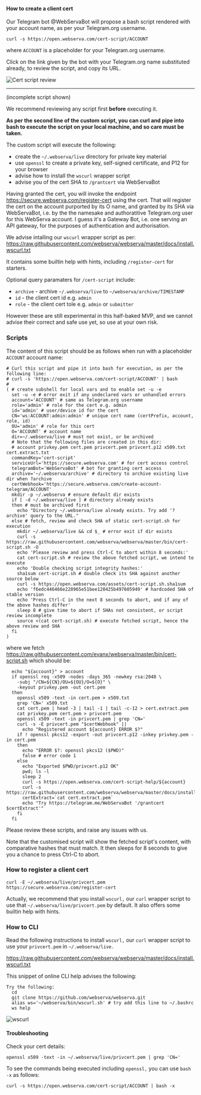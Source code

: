 
#### How to create a client cert

Our Telegram bot @WebServaBot will propose a bash script rendered with your account name, as per your Telegram.org username.

```shell
curl -s https://open.webserva.com/cert-script/ACCOUNT
```
where `ACCOUNT` is a placeholder for your Telegram.org username.

Click on the link given by the bot with your Telegram.org name substituted already, to review the script, and copy its URL.

![Cert script review](https://evanx.github.io/images/rquery/ws040-cert-script-curl.png)
<hr>
(incomplete script shown)

We recommend reviewing any script first <b>before</b> executing it.

<b>As per the second line of the custom script, you can curl and pipe into bash to execute the script on your local machine, and so care must be taken.</b>

The custom script will execute the following:
- create the `~/.webserva/live` directory for private key material
- use `openssl` to create a private key, self-signed certificate, and P12 for your browser
- advise how to install the `wscurl` wrapper script
- advise you of the cert SHA to `/grantcert` via WebServaBot

Having granted the cert, you will invoke the endpoint https://secure.webserva.com/register-cert using the cert. That will register the cert on the account purported by its O name, and granted by its SHA via WebServaBot, i.e. by the the namesake and authoratitive Telegram.org user for this WebServa account. I guess it's a Gateway Bot, i.e. one serving an API gateway, for the purposes of authentication and authorisation.

We advise intalling our `wscurl` wrapper script as per: https://raw.githubusercontent.com/webserva/webserva/master/docs/install.wscurl.txt

It contains some builtin help with hints, including `/register-cert` for starters.

Optional query paramaters for `/cert-script` include:
- `archive` - archive `~/.webserva/live` to `~/webserva/archive/TIMESTAMP`
- `id` - the client cert id e.g. `admin`
- `role` - the client cert tole e.g. `admin` or `submitter`

However these are still experimental in this half-baked MVP, and we cannot advise their correct and safe use yet, so use at your own risk.

### Scripts

The content of this script should be as follows when run with a placeholder `ACCOUNT` account name:
```shell
# Curl this script and pipe it into bash for execution, as per the following line:
# curl -s 'https://open.webserva.com/cert-script/ACCOUNT' | bash
# 
( # create subshell for local vars and to enable set -u -e
  set -u -e # error exit if any undeclared vars or unhandled errors
  account='ACCOUNT' # same as Telegram.org username
  role='admin' # role for the cert e.g. admin
  id='admin' # user/device id for the cert
  CN='ws:ACCOUNT:admin:admin' # unique cert name (certPrefix, account, role, id)
  OU='admin' # role for this cert
  O='ACCOUNT' # account name
  dir=~/.webserva/live # must not exist, or be archived
  # Note that the following files are created in this dir:
  # account privkey.pem cert.pem privcert.pem privcert.p12 x509.txt cert.extract.txt
  commandKey='cert-script'
  serviceUrl='https://secure.webserva.com' # for cert access control
  telegramBot='WebServaBot' # bot for granting cert access
  archive='~/.webserva/archive' # directory to archive existing live dir when ?archive
  certWebhook='https://secure.webserva.com/create-account-telegram/ACCOUNT'
  mkdir -p ~/.webserva # ensure default dir exists
  if [ -d ~/.webserva/live ] # directory already exists
  then # must be archived first
    echo "Directory ~/.webserva/live already exists. Try add '?archive' query to the URL."
  else # fetch, review and check SHA of static cert-script.sh for execution
    mkdir ~/.webserva/live && cd $_ # error exit if dir exists
    curl -s https://raw.githubusercontent.com/webserva/webserva/master/bin/cert-script.sh -O
    echo 'Please review and press Ctrl-C to abort within 8 seconds:'
    cat cert-script.sh # review the above fetched script, we intend to execute
    echo 'Double checking script integrity hashes:'
    sha1sum cert-script.sh # double check its SHA against another source below
    curl -s https://open.webserva.com/assets/cert-script.sh.sha1sum
    echo 'f6edc446466e228965e51bee120425b497605949' # hardcoded SHA of stable version
    echo 'Press Ctrl-C in the next 8 seconds to abort, and if any of the above hashes differ'
    sleep 8 # give time to abort if SHAs not consistent, or script review incomplete
    source <(cat cert-script.sh) # execute fetched script, hence the above review and SHA
  fi
)
```
where we fetch https://raw.githubusercontent.com/evanx/webserva/master/bin/cert-script.sh which should be:

```shell
  echo "${account}" > account
  if openssl req -x509 -nodes -days 365 -newkey rsa:2048 \
    -subj "/CN=${CN}/OU=${OU}/O=${O}" \
    -keyout privkey.pem -out cert.pem
  then
    openssl x509 -text -in cert.pem > x509.txt
    grep 'CN=' x509.txt
    cat cert.pem | head -3 | tail -1 | tail -c-12 > cert.extract.pem
    cat privkey.pem cert.pem > privcert.pem
    openssl x509 -text -in privcert.pem | grep 'CN='
    curl -s -E privcert.pem "$certWebhook" ||
      echo "Registered account ${account} ERROR $?"
    if ! openssl pkcs12 -export -out privcert.p12 -inkey privkey.pem -in cert.pem
    then
      echo "ERROR $?: openssl pkcs12 ($PWD)"
      false # error code 1
    else
      echo "Exported $PWD/privcert.p12 OK"
      pwd; ls -l
      sleep 2
      curl -s https://open.webserva.com/cert-script-help/${account}
      curl -s https://raw.githubusercontent.com/webserva/webserva/master/docs/install.wscurl.txt
      certExtract=`cat cert.extract.pem`
      echo "Try https://telegram.me/WebServaBot '/grantcert $certExtract'"
    fi
  fi
```

Please review these scripts, and raise any issues with us.

Note that the customised script will show the fetched script's content, with comparative hashes that must match.
It then sleeps for 8 seconds to give you a chance to press Ctrl-C to abort.

### How to register a client cert

```shell
curl -E ~/.webserva/live/privcert.pem https://secure.webserva.com/register-cert
```

Actually, we recommend that you install `wscurl,` our `curl` wrapper script to use that `~/.webserva/live/privcert.pem` by default.
It also offers some builtin help with hints.

### How to CLI

Read the following instructions to install `wscurl,` our `curl` wrapper script to use your `privcert.pem` in `~/.webserva/live.`

https://raw.githubusercontent.com/webserva/webserva/master/docs/install.wscurl.txt

This snippet of online CLI help advises the following:
```shell
Try the following:
  cd 
  git clone https://github.com/webserva/webserva.git 
  alias ws='~/webserva/bin/wscurl.sh' # try add this line to ~/.bashrc
  ws help
```

![wscurl](https://evanx.github.io/images/rquery/ws040-wscurl.png)


#### Troubleshooting

Check your cert details:
```shell
openssl x509 -text -in ~/.webserva/live/privcert.pem | grep 'CN='
```

To see the commands being executed including `openssl,` you can use `bash -x` as follows:
```shell
curl -s https://open.webserva.com/cert-script/ACCOUNT | bash -x
```


